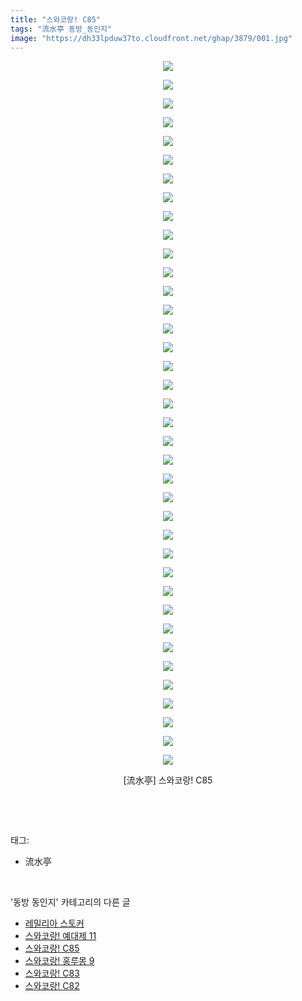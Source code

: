 ```yaml
---
title: "스와코랑! C85"
tags: "流水亭 동방_동인지"
image: "https://dh33lpduw37to.cloudfront.net/ghap/3879/001.jpg"
---
```

<div class="article">
<p style="text-align: center; clear: none; float: none;"><img src="{{ site.imgserver2 }}/ghap/3879/001.jpg"/></p>
<p style="text-align: center; clear: none; float: none;"><img src="{{ site.imgserver2 }}/ghap/3879/002.jpg"/></p>
<p style="text-align: center; clear: none; float: none;"><img src="{{ site.imgserver2 }}/ghap/3879/003.jpg"/></p>
<p style="text-align: center; clear: none; float: none;"><img src="{{ site.imgserver2 }}/ghap/3879/004.jpg"/></p>
<p style="text-align: center; clear: none; float: none;"><img src="{{ site.imgserver2 }}/ghap/3879/005.jpg"/></p>
<p style="text-align: center; clear: none; float: none;"><img src="{{ site.imgserver2 }}/ghap/3879/006.jpg"/></p>
<p style="text-align: center; clear: none; float: none;"><img src="{{ site.imgserver2 }}/ghap/3879/007.jpg"/></p>
<p style="text-align: center; clear: none; float: none;"><img src="{{ site.imgserver2 }}/ghap/3879/008.jpg"/></p>
<p style="text-align: center; clear: none; float: none;"><img src="{{ site.imgserver2 }}/ghap/3879/009.jpg"/></p>
<p style="text-align: center; clear: none; float: none;"><img src="{{ site.imgserver2 }}/ghap/3879/010.jpg"/></p>
<p style="text-align: center; clear: none; float: none;"><img src="{{ site.imgserver2 }}/ghap/3879/011.jpg"/></p>
<p style="text-align: center; clear: none; float: none;"><img src="{{ site.imgserver2 }}/ghap/3879/012.jpg"/></p>
<p style="text-align: center; clear: none; float: none;"><img src="{{ site.imgserver2 }}/ghap/3879/013.jpg"/></p>
<p style="text-align: center; clear: none; float: none;"><img src="{{ site.imgserver2 }}/ghap/3879/014.jpg"/></p>
<p style="text-align: center; clear: none; float: none;"><img src="{{ site.imgserver2 }}/ghap/3879/015.jpg"/></p>
<p style="text-align: center; clear: none; float: none;"><img src="{{ site.imgserver2 }}/ghap/3879/016.jpg"/></p>
<p style="text-align: center; clear: none; float: none;"><img src="{{ site.imgserver2 }}/ghap/3879/017.jpg"/></p>
<p style="text-align: center; clear: none; float: none;"><img src="{{ site.imgserver2 }}/ghap/3879/018.jpg"/></p>
<p style="text-align: center; clear: none; float: none;"><img src="{{ site.imgserver2 }}/ghap/3879/019.jpg"/></p>
<p style="text-align: center; clear: none; float: none;"><img src="{{ site.imgserver2 }}/ghap/3879/020.jpg"/></p>
<p style="text-align: center; clear: none; float: none;"><img src="{{ site.imgserver2 }}/ghap/3879/021.jpg"/></p>
<p style="text-align: center; clear: none; float: none;"><img src="{{ site.imgserver2 }}/ghap/3879/022.jpg"/></p>
<p style="text-align: center; clear: none; float: none;"><img src="{{ site.imgserver2 }}/ghap/3879/023.jpg"/></p>
<p style="text-align: center; clear: none; float: none;"><img src="{{ site.imgserver2 }}/ghap/3879/024.jpg"/></p>
<p style="text-align: center; clear: none; float: none;"><img src="{{ site.imgserver2 }}/ghap/3879/025.jpg"/></p>
<p style="text-align: center; clear: none; float: none;"><img src="{{ site.imgserver2 }}/ghap/3879/026.jpg"/></p>
<p style="text-align: center; clear: none; float: none;"><img src="{{ site.imgserver2 }}/ghap/3879/027.jpg"/></p>
<p style="text-align: center; clear: none; float: none;"><img src="{{ site.imgserver2 }}/ghap/3879/028.jpg"/></p>
<p style="text-align: center; clear: none; float: none;"><img src="{{ site.imgserver2 }}/ghap/3879/029.jpg"/></p>
<p style="text-align: center; clear: none; float: none;"><img src="{{ site.imgserver2 }}/ghap/3879/030.jpg"/></p>
<p style="text-align: center; clear: none; float: none;"><img src="{{ site.imgserver2 }}/ghap/3879/031.jpg"/></p>
<p style="text-align: center; clear: none; float: none;"><img src="{{ site.imgserver2 }}/ghap/3879/032.jpg"/></p>
<p style="text-align: center; clear: none; float: none;"><img src="{{ site.imgserver2 }}/ghap/3879/033.jpg"/></p>
<p style="text-align: center; clear: none; float: none;"><img src="{{ site.imgserver2 }}/ghap/3879/034.jpg"/></p>
<p style="text-align: center; clear: none; float: none;"><img src="{{ site.imgserver2 }}/ghap/3879/035.jpg"/></p>
<p style="text-align: center; clear: none; float: none;"><img src="{{ site.imgserver2 }}/ghap/3879/036.jpg"/></p>
<p style="text-align: center; clear: none; float: none;"><img src="{{ site.imgserver2 }}/ghap/3879/037.jpg"/></p>
<p style="text-align: center; clear: none; float: none;"><img src="{{ site.imgserver2 }}/ghap/3879/038.jpg"/></p>
<p style="text-align: center; clear: none; float: none;">[流水亭] 스와코랑! C85</p>
<p><br/></p>
</div><br/>
<div class="tagTrail">
<p>태그: </p>
<ul>
<li>流水亭</li>
</ul>
</div><br/>
<div class="another">
<p>'동방 동인지' 카테고리의 다른 글</p>
<ul>
<li><a href="/ghap_3884">레밀리아 스토커</a></li>
<li><a href="/ghap_3880">스와코랑! 예대제 11</a></li>
<li><a href="/ghap_3879">스와코랑! C85</a></li>
<li><a href="/ghap_3878">스와코랑! 홍루몽 9</a></li>
<li><a href="/ghap_3877">스와코랑! C83</a></li>
<li><a href="/ghap_3876">스와코랑! C82</a></li>
</ul>
</div><br/>
<div class="cb_module cb_fluid">
<div class="cb_wrt cb_profile">
</div><!-- commentList close -->
</div><br/>

